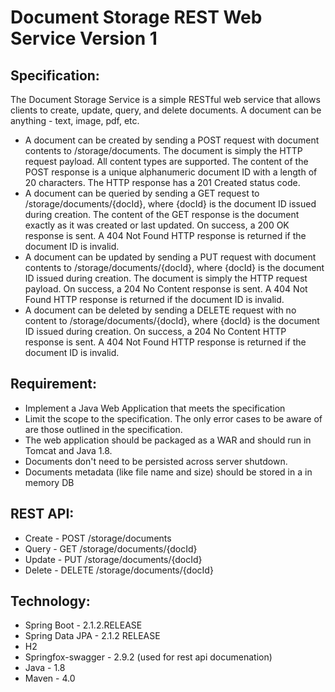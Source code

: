 # Document Storage REST Web Service Version 1

## Specification:
The Document Storage Service is a simple RESTful web service that allows clients to create, update, query, and delete documents. A document can be anything - text, image, pdf, etc.
* A document can be created by sending a POST request with document contents to /storage/documents. The document is simply the HTTP request payload. All content types are supported. The content of the POST response is a unique alphanumeric document ID with a length of 20 characters. The HTTP response has a 201 Created status code.
* A document can be queried by sending a GET request to /storage/documents/{docId}, where {docId} is the document ID issued during creation. The content of the GET response is the document exactly as it was created or last updated. On success, a 200 OK response is sent. A 404 Not Found HTTP response is returned if the document ID is invalid.
* A document can be updated by sending a PUT request with document contents to /storage/documents/{docId}, where {docId} is the document ID issued during creation. The document is simply the HTTP request payload. On success, a 204 No Content response is sent. A 404 Not Found HTTP response is returned if the document ID is invalid.
* A document can be deleted by sending a DELETE request with no content to /storage/documents/{docId}, where {docId} is the document ID issued during creation. On success, a 204 No Content HTTP response is sent. A 404 Not Found HTTP response is returned if the document ID is invalid.

## Requirement:
* Implement a Java Web Application that meets the specification
* Limit the scope to the specification. The only error cases to be aware of are those outlined in the specification.
* The web application should be packaged as a WAR and should run in Tomcat and Java 1.8.
* Documents don't need to be persisted across server shutdown.
* Documents metadata (like file name and size) should be stored in a in memory DB 

## REST API:
* Create - POST /storage/documents
* Query - GET /storage/documents/{docId}
* Update - PUT /storage/documents/{docId}
* Delete - DELETE /storage/documents/{docId}

## Technology:
* Spring Boot - 2.1.2.RELEASE
* Spring Data JPA - 2.1.2 RELEASE
* H2
* Springfox-swagger - 2.9.2 (used for rest api documenation)
* Java - 1.8
* Maven - 4.0
